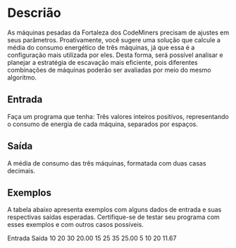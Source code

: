 # Descrião

As máquinas pesadas da Fortaleza dos CodeMiners precisam de ajustes em seus parâmetros. 
Proativamente, você sugere uma solução que calcule a média do consumo energético de três máquinas, já que essa é a configuração mais utilizada por eles. Desta forma, será possível analisar e planejar a estratégia de escavação mais eficiente, pois diferentes combinações de máquinas poderão ser avaliadas por meio do mesmo algoritmo.

## Entrada
Faça um programa que tenha:
Três valores inteiros positivos, representando o consumo de energia de cada máquina, separados por espaços.

## Saída
A média de consumo das três máquinas, formatada com duas casas decimais.

## Exemplos
A tabela abaixo apresenta exemplos com alguns dados de entrada e suas respectivas saídas esperadas. Certifique-se de testar seu programa com esses exemplos e com outros casos possíveis.

Entrada		Saída
10 20 30	20.00
15 25 35 	25.00
5  10 20	11.67

